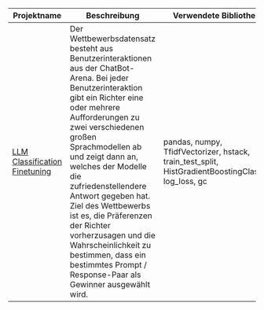 **Projektname** | **Beschreibung** | **Verwendete Bibliotheken**
------------ | ------------- | -------------
[LLM Classification Finetuning](https://github.com/Danila-Kovalenko/My_Machine_Learning/blob/main/Skript_fuer_den_LLM/Skript_fuer_den_LLM.ipynb) | Der Wettbewerbsdatensatz besteht aus Benutzerinteraktionen aus der ChatBot-Arena. Bei jeder Benutzerinteraktion gibt ein Richter eine oder mehrere Aufforderungen zu zwei verschiedenen großen Sprachmodellen ab und zeigt dann an, welches der Modelle die zufriedenstellendere Antwort gegeben hat. Ziel des Wettbewerbs ist es, die Präferenzen der Richter vorherzusagen und die Wahrscheinlichkeit zu bestimmen, dass ein bestimmtes Prompt / Response-Paar als Gewinner ausgewählt wird. | pandas, numpy, TfidfVectorizer, hstack, train_test_split, HistGradientBoostingClassifier, log_loss, gc